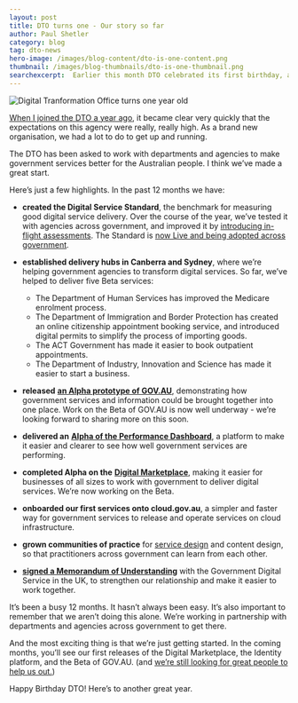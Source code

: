 ```yaml
---
layout: post
title: DTO turns one - Our story so far
author: Paul Shetler
category: blog
tag: dto-news
hero-image: /images/blog-content/dto-is-one-content.png
thumbnail: /images/blog-thumbnails/dto-is-one-thumbnail.png
searchexcerpt:  Earlier this month DTO celebrated its first birthday, and what a journey it has been! Our CEO Paul Shetler looks back and takes us through the highlights and milestones of our first year.  
---
```


![Digital Tranformation Office turns one year old]({{site.url}}{{page.hero-image}})

[When I joined the DTO a year ago](https://www.dto.gov.au/blog/introducing-our-new-ceo-fresh-from-the-uks-government-digital-service-gds/), it became clear very quickly that the expectations on this agency were really, really high. As a brand new organisation, we had a lot to do to get up and running.

The DTO has been asked to work with departments and agencies to make government services better for the Australian people. I think we’ve made a great start.

Here’s just a few highlights. In the past 12 months we have:

 - **created the Digital Service Standard**, the benchmark for measuring good digital service delivery. Over the course of the year, we’ve tested it with agencies across government, and improved it by [introducing in-flight assessments](https://www.dto.gov.au/blog/in-flight-assessment-model/). The Standard is [now Live and being adopted across government](https://www.dto.gov.au/blog/standard-goes-live/).

 - **established delivery hubs in Canberra and Sydney**, where we’re helping government agencies to transform digital services. So far, we’ve helped to deliver five Beta services:
    - The Department of Human Services has improved the Medicare enrolment process. 
    - The Department of Immigration and Border Protection has created an online citizenship appointment booking service, and introduced digital permits to simplify the process of importing goods. 
    - The ACT Government has made it easier to book outpatient appointments.
    - The Department of Industry, Innovation and Science has made it easier to start a business.

 - **released** [**an Alpha prototype of GOV.AU**](https://gov.au/alpha), demonstrating how government services and information could be brought together into one place. Work on the Beta of GOV.AU is now well underway - we’re looking forward to sharing more on this soon.

 - **delivered an** [**Alpha of the Performance Dashboard**](https://www.dashboard.gov.au/), a platform to make it easier and clearer to see how well government services are performing.

 - **completed Alpha on the** [**Digital Marketplace**](https://www.dto.gov.au/our-work/marketplace/), making it easier for businesses of all sizes to work with government to deliver digital services. We’re now working on the Beta.

 - **onboarded our first services onto cloud.gov.au**, a simpler and faster way for government services to release and operate services on cloud infrastructure.

 - **grown communities of practice** for [service design](https://www.dto.gov.au/blog/service-design-in-government-join-the-community/) and content design, so that practitioners across government can learn from each other. 

 - [**signed a Memorandum of Understanding**](https://www.dto.gov.au/blog/gdsdtomou/) with the Government Digital Service in the UK, to strengthen our relationship and make it easier to work together.

It’s been a busy 12 months. It hasn’t always been easy. It’s also important to remember that we aren’t doing this alone. We’re working in partnership with departments and agencies across government to get there.

And the most exciting thing is that we’re just getting started. In the coming months, you’ll see our first releases of the Digital Marketplace, the Identity platform, and the Beta of GOV.AU. (and [we’re still looking for great people to help us out.](https://www.dto.gov.au/jobs))

Happy Birthday DTO! Here’s to another great year.
